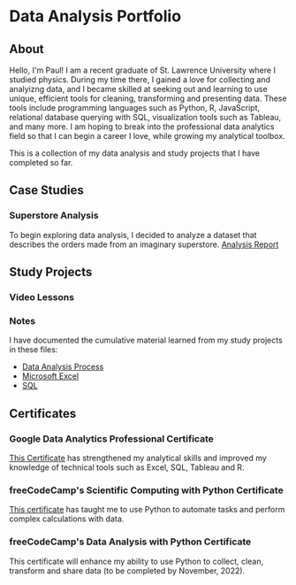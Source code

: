 # Data Analysis Portfolio

## About
Hello, I'm Paul! I am a recent graduate of St. Lawrence University where I studied physics. During my time there, I gained a love for collecting and analyizng data, and I became skilled at seeking out and learning to use unique, efficient tools for cleaning, transforming and presenting data. These tools include programming languages such as Python, R, JavaScript, relational database querying with SQL, visualization tools such as Tableau, and many more. I am hoping to break into the professional data analytics field so that I can begin a career I love, while growing my analytical toolbox.

This is a collection of my data analysis and study projects that I have completed so far.

## Case Studies
### Superstore Analysis
To begin exploring data analysis, I decided to analyze a dataset that describes the orders made from an imaginary superstore. 
[Analysis Report](Superstore/superstore_analysis_report.md)
## Study Projects
### Video Lessons
### Notes
I have documented the cumulative material learned from my study projects in these files:
- [Data Analysis Process](Study_Projects/data_analysis_process.md)
- [Microsoft Excel](Study_Projects/Microsoft_Excel.md)
- [SQL](Study_Projects/SQL.md)
## Certificates
### Google Data Analytics Professional Certificate
[This Certificate](https://www.coursera.org/account/accomplishments/professional-cert/2MVH7V5QJUWG) has strengthened my analytical skills and improved my knowledge of technical tools such as Excel, SQL, Tableau and R.
### freeCodeCamp's Scientific Computing with Python Certificate
[This certificate](https://www.freecodecamp.org/certification/fccee756160-99cc-44d4-9a22-09cb8243fb5d/scientific-computing-with-python-v7) has taught me to use Python to automate tasks and perform complex calculations with data.
### freeCodeCamp's Data Analysis with Python Certificate
This certificate will enhance my ability to use Python to collect, clean, transform and share data (to be completed by November, 2022).



